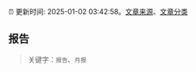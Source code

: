 :alarm_clock: 更新时间: 2025-01-02 03:42:58。[文章来源](/README.md)、[文章分类](/TAGS.md)

## 报告


> 关键字：`报告`、`月报`



